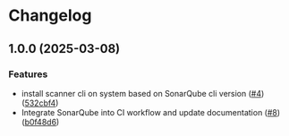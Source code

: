 # Changelog

## 1.0.0 (2025-03-08)


### Features

* install scanner cli on system based on SonarQube cli version ([#4](https://github.com/SylvainDumas/setup-sonar-scanner/issues/4)) ([532cbf4](https://github.com/SylvainDumas/setup-sonar-scanner/commit/532cbf4c93cddd3a9333c07ee2f9080c00022351))
* Integrate SonarQube into CI workflow and update documentation ([#8](https://github.com/SylvainDumas/setup-sonar-scanner/issues/8)) ([b0f48d6](https://github.com/SylvainDumas/setup-sonar-scanner/commit/b0f48d6f1e01c4ff4c1ef9ba5d001662735bbe38))
